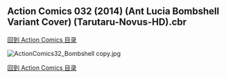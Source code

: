 ## Action Comics 032 (2014) (Ant Lucia Bombshell Variant Cover) (Tarutaru-Novus-HD).cbr


[回到 Action Comics 目录](https://github.com/alicewish/markdown/blob/master/series/Action-Comics.md)


![ActionComics32_Bombshell copy.jpg](https://wx1.sinaimg.cn/large/6a9fdecagy1fq32c8paolj21kw2f4kjl.jpg)

[回到 Action Comics 目录](https://github.com/alicewish/markdown/blob/master/series/Action-Comics.md)

